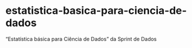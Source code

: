 # estatistica-basica-para-ciencia-de-dados
“Estatística básica para Ciência de Dados” da Sprint de Dados
